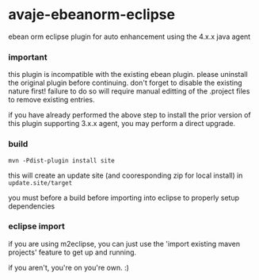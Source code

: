 avaje-ebeanorm-eclipse
======================

ebean orm eclipse plugin for auto enhancement using the 4.x.x java agent

### important

this plugin is incompatible with the existing ebean plugin. please uninstall the original plugin before continuing. don't forget to disable the existing nature first! failure to do so will require manual editting of the .project files to remove existing entries.

if you have already performed the above step to install the prior version of this plugin supporting 3.x.x agent, you may perform a direct upgrade.

### build

`mvn -Pdist-plugin install site`

this will create an update site (and cooresponding zip for local install) in `update.site/target`

you must before a build before importing into eclipse to properly setup dependencies

### eclipse import

if you are using m2eclipse, you can just use the 'import existing maven projects' feature to get up and running.

if you aren't, you're on you're own. :)
